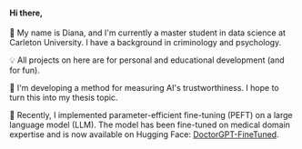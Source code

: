 #### Hi there,  
👋  My name is Diana, and I'm currently a master student in data science at Carleton University. I have a background in criminology and psychology. 

💡  All projects on here are for personal and educational development (and for fun).  

📘  I'm developing a method for measuring AI's trustworthiness. I hope to turn this into my thesis topic. 

🩻  Recently, I implemented parameter-efficient fine-tuning (PEFT) on a large language model (LLM). The model has been fine-tuned on medical domain expertise and is now available on Hugging Face: [DoctorGPT-FineTuned](https://huggingface.co/Deanna/doctorgpt-ft).  
